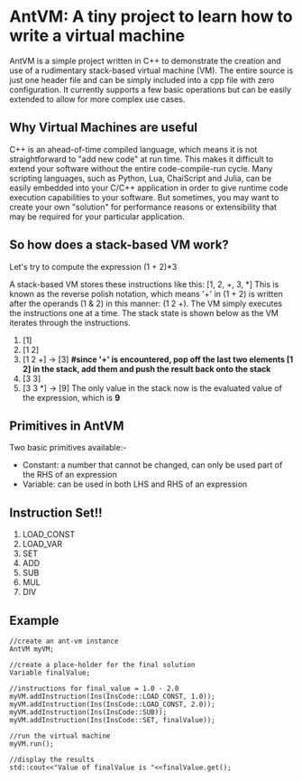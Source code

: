 # AntVM: A tiny project to learn how to write a virtual machine

AntVM is a simple project written in C++ to demonstrate the creation and use of a rudimentary stack-based virtual machine (VM). The entire source is just one header file and can be simply included into a cpp file with zero configuration. It currently supports a few basic operations but can be easily extended to allow for more complex use cases. 


## Why Virtual Machines are useful

C++ is an ahead-of-time compiled language, which means it is not straightforward to "add new code" at run time. This makes it difficult to extend your software without the entire code-compile-run cycle. Many scripting languages, such as Python, Lua, ChaiScript and Julia, can be easily embedded into your C/C++ application in order to give runtime code execution capabilities to your software. But sometimes, you may want to create your own "solution" for performance reasons or extensibility that may be required for your particular application.

## So how does a stack-based VM work?

Let's try to compute the expression  (1 + 2)*3

A stack-based VM stores these instructions like this: [1, 2, +, 3, *]
This is known as the reverse polish notation, which means '+' in (1 + 2) is written after the operands (1 & 2) in this manner: (1 2 +). The VM simply executes the instructions one at a time. The stack state is shown below as the VM iterates through the instructions.

 1. [1] 
 2. [1 2]
 3. [1 2 +] -> [3] **#since '+' is encountered, pop off the last two elements [1 2] in the stack, add them and push the result back onto the stack**
 4. [3 3]
 5. [3 3 *] -> [9]
The only value in the stack now is the evaluated value of the expression, which is **9**

## Primitives in AntVM
Two basic primitives available:-
	

 - Constant: a number that cannot be changed, can only be used part of the RHS of an expression
 - Variable: can be used in both LHS and RHS of an expression

## Instruction Set!!

 1. LOAD_CONST
 2. LOAD_VAR
 3. SET
 4. ADD
 5. SUB
 6. MUL
 7. DIV

## Example

    //create an ant-vm instance
    AntVM myVM;

    //create a place-holder for the final solution
    Variable finalValue;

    //instructions for final_value = 1.0 - 2.0
    myVM.addInstruction(Ins(InsCode::LOAD_CONST, 1.0));
    myVM.addInstruction(Ins(InsCode::LOAD_CONST, 2.0));
    myVM.addInstruction(Ins(InsCode::SUB));
    myVM.addInstruction(Ins(InsCode::SET, finalValue));

    //run the virtual machine
    myVM.run();

    //display the results
    std::cout<<"Value of finalValue is "<<finalValue.get();
